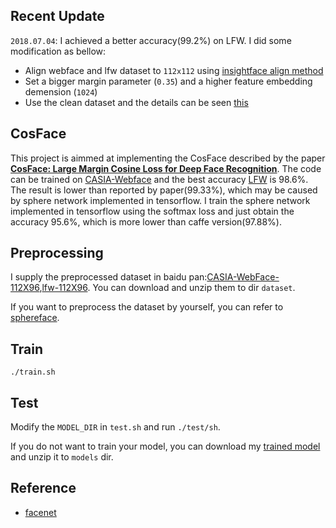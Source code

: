 ## Recent Update
```2018.07.04```: I achieved a better accuracy(99.2%) on LFW. I did some modification as bellow:
- Align webface and lfw dataset to ```112x112``` using [insightface align method](https://github.com/deepinsight/insightface/blob/master/src/align/align_lfw.py)
- Set a bigger margin parameter (```0.35```) and a higher feature embedding demension (```1024```)
- Use the clean dataset and the details can be seen [this](https://github.com/happynear/FaceVerification/issues/30)
## CosFace
This project is aimmed at implementing the CosFace described by the paper [**CosFace: Large Margin Cosine Loss for Deep Face Recognition**](https://arxiv.org/pdf/1801.09414.pdf). The code can be trained on [CASIA-Webface](http://www.cbsr.ia.ac.cn/english/CASIA-WebFace-Database.html) and the best accuracy [LFW](http://vis-www.cs.umass.edu/lfw/) is 98.6%. The result is lower than reported by paper(99.33%), which may be caused by sphere network implemented in tensorflow. I train the sphere network implemented in tensorflow using the softmax loss and just obtain the accuracy 95.6%, which is more lower than caffe version(97.88%).

## Preprocessing
I supply the preprocessed dataset in baidu pan:[CASIA-WebFace-112X96](https://pan.baidu.com/s/160RN84j_79TnktKZmzakfw),[lfw-112X96](https://pan.baidu.com/s/1fkH9xR5Z0inxTP7Maae2KQ). You can download and unzip them to dir ```dataset```.

If you want to preprocess the dataset by yourself, you can refer to [sphereface](https://github.com/wy1iu/sphereface/tree/0056a7d27d05f2815a276cb26471f0348d6dd8da#installation).


## Train
```./train.sh``` 

## Test
Modify the ```MODEL_DIR``` in ```test.sh``` and run ```./test/sh```.

If you do not want to train your model, you can download my [trained model](https://pan.baidu.com/s/1ouQA2PXz1hp7Uz_uhsyMdw) and unzip it to ```models``` dir.

## Reference
- [facenet](https://github.com/davidsandberg/facenet)
